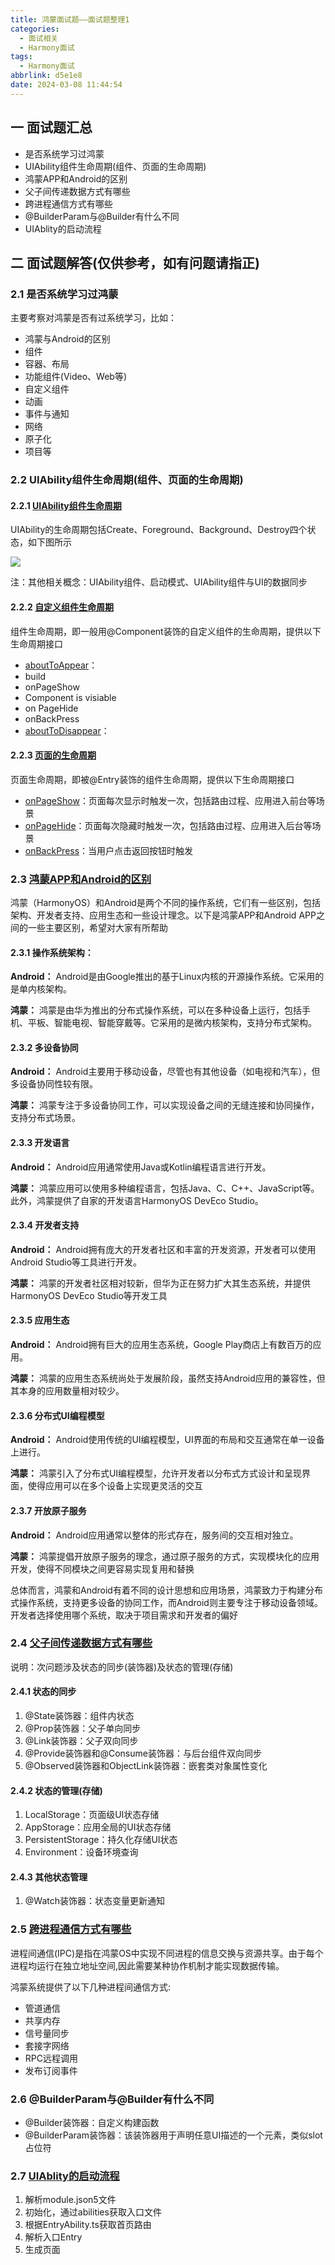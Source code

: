```yaml
---
title: 鸿蒙面试题——面试题整理1
categories:
  - 面试相关
  - Harmony面试
tags:
  - Harmony面试
abbrlink: d5e1e8
date: 2024-03-08 11:44:54
---
```

## 一 面试题汇总

* 是否系统学习过鸿蒙
* UIAbility组件生命周期(组件、页面的生命周期)
* 鸿蒙APP和Android的区别
* 父子间传递数据方式有哪些
* 跨进程通信方式有哪些
* @BuilderParam与@Builder有什么不同
* UIAblity的启动流程

<!--more-->

## 二 面试题解答(仅供参考，如有问题请指正)

###  2.1 是否系统学习过鸿蒙

主要考察对鸿蒙是否有过系统学习，比如：

* 鸿蒙与Android的区别
* 组件
* 容器、布局
* 功能组件(Video、Web等)
* 自定义组件
* 动画
* 事件与通知
* 网络
* 原子化
* 项目等

### 2.2 UIAbility组件生命周期(组件、页面的生命周期)

#### 2.2.1  [UIAbility组件生命周期][01]

UIAbility的生命周期包括Create、Foreground、Background、Destroy四个状态，如下图所示

![][1]

注：其他相关概念：UIAbility组件、启动模式、UIAbility组件与UI的数据同步

#### 2.2.2  [自定义组件生命周期][02]

组件生命周期，即一般用@Component装饰的自定义组件的生命周期，提供以下生命周期接口

* [aboutToAppear](https://developer.harmonyos.com/cn/docs/documentation/doc-references-V3/arkts-custom-component-lifecycle-0000001482395076-V3#ZH-CN_TOPIC_0000001523488850__abouttoappear)：
* build
* onPageShow
* Component is visiable
* on PageHide
* onBackPress
* [aboutToDisappear](https://developer.harmonyos.com/cn/docs/documentation/doc-references-V3/arkts-custom-component-lifecycle-0000001482395076-V3#ZH-CN_TOPIC_0000001523488850__abouttodisappear)：

#### 2.2.3 [页面的生命周期][02]

页面生命周期，即被@Entry装饰的组件生命周期，提供以下生命周期接口

* [onPageShow](https://developer.harmonyos.com/cn/docs/documentation/doc-references-V3/arkts-custom-component-lifecycle-0000001482395076-V3#ZH-CN_TOPIC_0000001523488850__onpageshow)：页面每次显示时触发一次，包括路由过程、应用进入前台等场景
* [onPageHide](https://developer.harmonyos.com/cn/docs/documentation/doc-references-V3/arkts-custom-component-lifecycle-0000001482395076-V3#ZH-CN_TOPIC_0000001523488850__onpagehide)：页面每次隐藏时触发一次，包括路由过程、应用进入后台等场景
* [onBackPress](https://developer.harmonyos.com/cn/docs/documentation/doc-references-V3/arkts-custom-component-lifecycle-0000001482395076-V3#ZH-CN_TOPIC_0000001523488850__onbackpress)：当用户点击返回按钮时触发

### 2.3 [鸿蒙APP和Android的区别][03]

鸿蒙（HarmonyOS）和Android是两个不同的操作系统，它们有一些区别，包括架构、开发者支持、应用生态和一些设计理念。以下是鸿蒙APP和Android APP之间的一些主要区别，希望对大家有所帮助

#### 2.3.1 操作系统架构：

**Android：** Android是由Google推出的基于Linux内核的开源操作系统。它采用的是单内核架构。

**鸿蒙：** 鸿蒙是由华为推出的分布式操作系统，可以在多种设备上运行，包括手机、平板、智能电视、智能穿戴等。它采用的是微内核架构，支持分布式架构。

#### 2.3.2 多设备协同

**Android：** Android主要用于移动设备，尽管也有其他设备（如电视和汽车），但多设备协同性较有限。

**鸿蒙：** 鸿蒙专注于多设备协同工作，可以实现设备之间的无缝连接和协同操作，支持分布式场景。

#### 2.3.3 开发语言

**Android：** Android应用通常使用Java或Kotlin编程语言进行开发。

**鸿蒙：** 鸿蒙应用可以使用多种编程语言，包括Java、C、C++、JavaScript等。此外，鸿蒙提供了自家的开发语言HarmonyOS DevEco Studio。

#### 2.3.4 开发者支持

**Android：** Android拥有庞大的开发者社区和丰富的开发资源，开发者可以使用Android Studio等工具进行开发。

**鸿蒙：** 鸿蒙的开发者社区相对较新，但华为正在努力扩大其生态系统，并提供HarmonyOS DevEco Studio等开发工具

#### 2.3.5 应用生态

**Android：** Android拥有巨大的应用生态系统，Google Play商店上有数百万的应用。

**鸿蒙：** 鸿蒙的应用生态系统尚处于发展阶段，虽然支持Android应用的兼容性，但其本身的应用数量相对较少。

#### 2.3.6 分布式UI编程模型

**Android：** Android使用传统的UI编程模型，UI界面的布局和交互通常在单一设备上进行。

**鸿蒙：** 鸿蒙引入了分布式UI编程模型，允许开发者以分布式方式设计和呈现界面，使得应用可以在多个设备上实现更灵活的交互

#### 2.3.7 开放原子服务

**Android：** Android应用通常以整体的形式存在，服务间的交互相对独立。

**鸿蒙：** 鸿蒙提倡开放原子服务的理念，通过原子服务的方式，实现模块化的应用开发，使得不同模块之间更容易实现复用和替换

总体而言，鸿蒙和Android有着不同的设计思想和应用场景，鸿蒙致力于构建分布式操作系统，支持更多设备的协同工作，而Android则主要专注于移动设备领域。开发者选择使用哪个系统，取决于项目需求和开发者的偏好

### 2.4  [父子间传递数据方式有哪些][04]

说明：次问题涉及状态的同步(装饰器)及状态的管理(存储)

#### 2.4.1 状态的同步

1. @State装饰器：组件内状态
2. @Prop装饰器：父子单向同步
3. @Link装饰器：父子双向同步
4. @Provide装饰器和@Consume装饰器：与后台组件双向同步
5. @Observed装饰器和ObjectLink装饰器：嵌套类对象属性变化

#### 2.4.2 状态的管理(存储)

1. LocalStorage：页面级UI状态存储
2. AppStorage：应用全局的UI状态存储
3. PersistentStorage：持久化存储UI状态
4. Environment：设备环境查询

#### 2.4.3 其他状态管理

1. @Watch装饰器：状态变量更新通知

### 2.5  [跨进程通信方式有哪些][05]

进程间通信(IPC)是指在鸿蒙OS中实现不同进程的信息交换与资源共享。由于每个进程均运行在独立地址空间,因此需要某种协作机制才能实现数据传输。

鸿蒙系统提供了以下几种进程间通信方式:

- 管道通信
- 共享内存
- 信号量同步
- 套接字网络
- RPC远程调用
- 发布订阅事件

### 2.6 @BuilderParam与@Builder有什么不同

* @Builder装饰器：自定义构建函数
* @BuilderParam装饰器：该装饰器用于声明任意UI描述的一个元素，类似slot占位符

### 2.7 [UIAblity的启动流程][07]

1. 解析module.json5文件
2. 初始化，通过abilities获取入口文件
3. 根据EntryAbility.ts获取首页路由
4. 解析入口Entry
5. 生成页面



[01]:https://developer.harmonyos.com/cn/docs/documentation/doc-guides-V3/uiability-lifecycle-0000001427902208-V3
[02]:https://developer.harmonyos.com/cn/docs/documentation/doc-guides-V3/arkts-page-custom-components-lifecycle-0000001524296665-V3
[03]:https://baijiahao.baidu.com/s?id=1787669688870730269&wfr=spider&for=pc
[04]:https://developer.harmonyos.com/cn/docs/documentation/doc-guides-V3/arkts-state-management-overview-0000001524537145-V3
[05]:https://blog.csdn.net/qq_41152573/article/details/135102696
[06]:https://developer.harmonyos.com/cn/docs/documentation/doc-guides-V3/arkts-builderparam-0000001524416541-V3
[07]:https://zhuanlan.zhihu.com/p/675805757



[1]:https://jsd.onmicrosoft.cn/gh/PGzxc/CDN/blog-harmony//honmony-interview-uiability-life.png




